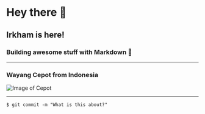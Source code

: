 # Hey there 👋
## Irkham is here!
### Building awesome stuff with Markdown 🚀
---
### Wayang Cepot from Indonesia
![Image of Cepot](https://mir-s3-cdn-cf.behance.net/project_modules/fs/06099917693951.562bd7a5744b1.jpg)

---
```
$ git commit -m "What is this about?"
```
